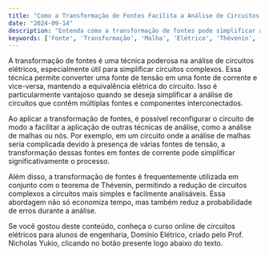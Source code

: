 ```yaml
---
title: "Como a Transformação de Fontes Facilita a Análise de Circuitos Elétricos?"
date: "2024-09-14"
description: "Entenda como a transformação de fontes pode simplificar a análise de circuitos elétricos, facilitando a resolução de problemas complexos."
keywords: ['Fonte', 'Transformação', 'Malha', 'Elétrico', 'Thévenin', 'Básica', 'Nó']
---
```


A transformação de fontes é uma técnica poderosa na análise de circuitos elétricos, especialmente útil para simplificar circuitos complexos. Essa técnica permite converter uma fonte de tensão em uma fonte de corrente e vice-versa, mantendo a equivalência elétrica do circuito. Isso é particularmente vantajoso quando se deseja simplificar a análise de circuitos que contêm múltiplas fontes e componentes interconectados.

Ao aplicar a transformação de fontes, é possível reconfigurar o circuito de modo a facilitar a aplicação de outras técnicas de análise, como a análise de malhas ou nós. Por exemplo, em um circuito onde a análise de malhas seria complicada devido à presença de várias fontes de tensão, a transformação dessas fontes em fontes de corrente pode simplificar significativamente o processo.

Além disso, a transformação de fontes é frequentemente utilizada em conjunto com o teorema de Thévenin, permitindo a redução de circuitos complexos a circuitos mais simples e facilmente analisáveis. Essa abordagem não só economiza tempo, mas também reduz a probabilidade de erros durante a análise.

Se você gostou deste conteúdo, conheça o curso online de circuitos elétricos para alunos de engenharia, Domínio Elétrico, criado pelo Prof. Nicholas Yukio, clicando no botão presente logo abaixo do texto.
